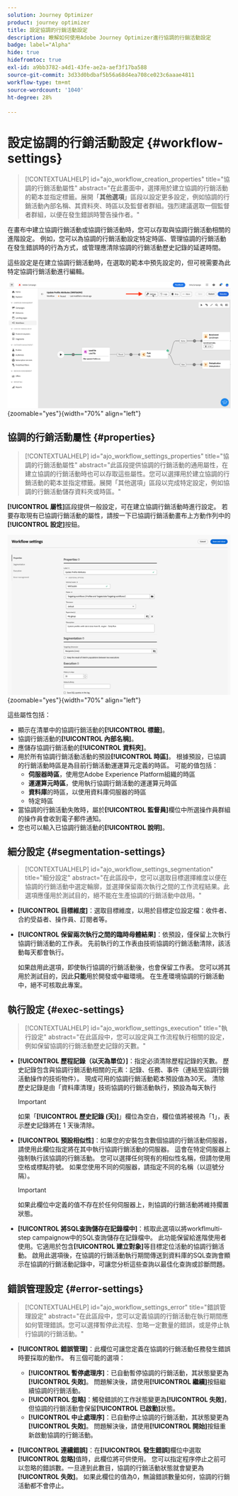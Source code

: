 ```yaml
---
solution: Journey Optimizer
product: journey optimizer
title: 設定協調的行銷活動設定
description: 瞭解如何使用Adobe Journey Optimizer進行協調的行銷活動設定
badge: label="Alpha"
hide: true
hidefromtoc: true
exl-id: a9bb3782-a4d1-43fe-ae2a-aef3f17ba588
source-git-commit: 3d33d0bdbaf5b56a68d4ea708ce023c6aaae4811
workflow-type: tm+mt
source-wordcount: '1040'
ht-degree: 28%

---
```


# 設定協調的行銷活動設定 {#workflow-settings}

>[!CONTEXTUALHELP]
>id="ajo_workflow_creation_properties"
>title="協調的行銷活動屬性"
>abstract="在此畫面中，選擇用於建立協調的行銷活動的範本並指定標籤。展開「**其他選項**」區段以設定更多設定，例如協調的行銷活動內部名稱、其資料夾、時區以及監督者群組。強烈建議選取一個監督者群組，以便在發生錯誤時警告操作者。"

在畫布中建立協調行銷活動或協調行銷活動時，您可以存取與協調行銷活動相關的進階設定。 例如，您可以為協調的行銷活動設定特定時區、管理協調的行銷活動在發生錯誤時的行為方式，或管理應清除協調的行銷活動歷史記錄的延遲時間。

這些設定是在建立協調行銷活動時，在選取的範本中預先設定的，但可視需要為此特定協調行銷活動進行編輯。

![](assets/workflow-settings-button.png){zoomable="yes"}{width="70%" align="left"}

## 協調的行銷活動屬性 {#properties}

>[!CONTEXTUALHELP]
>id="ajo_workflow_settings_properties"
>title="協調的行銷活動屬性"
>abstract="此區段提供協調的行銷活動的通用屬性，在建立協調的行銷活動時也可以存取這些屬性。您可以選擇用於建立協調的行銷活動的範本並指定標籤。展開「其他選項」區段以完成特定設定，例如協調的行銷活動儲存資料夾或時區。"

**[!UICONTROL 屬性]**&#x200B;區段提供一般設定，可在建立協調行銷活動時進行設定。 若要存取現有已協調行銷活動的屬性，請按一下已協調行銷活動畫布上方動作列中的&#x200B;**[!UICONTROL 設定]**&#x200B;按鈕。


![](assets/workflow-settings.png){zoomable="yes"}{width="70%" align="left"}


這些屬性包括：

* 顯示在清單中的協調行銷活動的&#x200B;**[!UICONTROL 標籤]**。
* 協調行銷活動的&#x200B;**[!UICONTROL 內部名稱]**。
* 應儲存協調行銷活動的&#x200B;**[!UICONTROL 資料夾]**。
* 用於所有協調行銷活動活動的預設&#x200B;**[!UICONTROL 時區]**。 根據預設，已協調的行銷活動時區是為目前行銷活動運運算元定義的時區。
可能的值包括：
   * **伺服器時區**，使用您Adobe Experience Platform組織的時區
   * **運運算元時區**，使用執行協調行銷活動的運運算元時區
   * **資料庫**&#x200B;的時區，以使用資料庫伺服器的時區
   * 特定時區
* 當協調的行銷活動失敗時，屬於&#x200B;**[!UICONTROL 監督員]**&#x200B;欄位中所選操作員群組的操作員會收到電子郵件通知。
* 您也可以輸入已協調行銷活動的&#x200B;**[!UICONTROL 說明]**。

## 細分設定  {#segmentation-settings}

>[!CONTEXTUALHELP]
>id="ajo_workflow_settings_segmentation"
>title="細分設定"
>abstract="在此區段中，您可以選取目標選擇維度以便在協調的行銷活動中選定輪廓，並選擇保留兩次執行之間的工作流程結果。此選項應僅用於測試目的，絕不能在生產協調的行銷活動中啟用。"

* **[!UICONTROL 目標維度]**：選取目標維度，以用於目標定位設定檔：收件者、合約受益者、操作員、訂閱者等。

* **[!UICONTROL 保留兩次執行之間的臨時母體結果]**：依預設，僅保留上次執行協調行銷活動的工作表。 先前執行的工作表由技術協調的行銷活動清除，該活動每天都會執行。

  如果啟用此選項，即使執行協調的行銷活動後，也會保留工作表。 您可以將其用於測試目的，因此&#x200B;**只能**&#x200B;用於開發或中繼環境。 在生產環境協調的行銷活動中，絕不可核取此專案。

## 執行設定  {#exec-settings}

>[!CONTEXTUALHELP]
>id="ajo_workflow_settings_execution"
>title="執行設定"
>abstract="在此區段中，您可以設定與工作流程執行相關的設定，例如保留協調的行銷活動歷史記錄的天數。"

* **[!UICONTROL 歷程記錄（以天為單位）]**：指定必須清除歷程記錄的天數。 歷史記錄包含與協調行銷活動相關的元素：記錄、任務、事件（連結至協調行銷活動操作的技術物件）。 現成可用的協調行銷活動範本預設值為30天。 清除歷史記錄是由「資料庫清理」技術協調的行銷活動執行，預設為每天執行

  >[!IMPORTANT]
  >
  >如果「**[!UICONTROL 歷史記錄 (天)]**」欄位為空白，欄位值將被視為「1」，表示歷史記錄將在 1 天後清除。

* **[!UICONTROL 預設相似性]**：如果您的安裝包含數個協調的行銷活動伺服器，請使用此欄位指定將在其中執行協調行銷活動的伺服器。 這會在特定伺服器上強制執行該協調的行銷活動。 您可以選擇任何現有的相似性名稱，但請勿使用空格或標點符號。 如果您使用不同的伺服器，請指定不同的名稱（以逗號分隔）。

  >[!IMPORTANT]
  >
  >如果此欄位中定義的值不存在於任何伺服器上，則協調的行銷活動將維持擱置狀態。


* **[!UICONTROL 將SQL查詢儲存在記錄檔中]**：核取此選項以將workflmulti-step campaignow中的SQL查詢儲存在記錄檔中。 此功能保留給進階使用者使用。它適用於包含&#x200B;**[!UICONTROL 建立對象]**&#x200B;等目標定位活動的協調行銷活動。 啟用此選項後，在協調的行銷活動執行期間傳送到資料庫的SQL查詢會顯示在協調的行銷活動記錄中，可讓您分析這些查詢以最佳化查詢或診斷問題。

## 錯誤管理設定  {#error-settings}

>[!CONTEXTUALHELP]
>id="ajo_workflow_settings_error"
>title="錯誤管理設定"
>abstract="在此區段中，您可以定義協調的行銷活動在執行期間應如何管理錯誤。您可以選擇暫停此流程、忽略一定數量的錯誤，或是停止執行協調的行銷活動。"

* **[!UICONTROL 錯誤管理]**：此欄位可讓您定義在協調的行銷活動任務發生錯誤時要採取的動作。 有三個可能的選項：

   * **[!UICONTROL 暫停處理序]**：已自動暫停協調的行銷活動，其狀態變更為&#x200B;**[!UICONTROL 失敗]**。 問題解決後，請使用&#x200B;**[!UICONTROL 繼續]**&#x200B;按鈕繼續協調的行銷活動。
   * **[!UICONTROL 忽略]**：觸發錯誤的工作狀態變更為&#x200B;**[!UICONTROL 失敗]**，但協調的行銷活動會保留&#x200B;**[!UICONTROL 已啟動]**&#x200B;狀態。<!-- TO ADD ONCE SCHEUDLER IS AVAILABLE This configuration is relevant for recurring tasks: if the branch includes a scheduler, it will start normally next time the workflow is executed.-->
   * **[!UICONTROL 中止處理序]**：已自動停止協調的行銷活動，其狀態變更為&#x200B;**[!UICONTROL 失敗]**。 問題解決後，請使用&#x200B;**[!UICONTROL 開始]**&#x200B;按鈕重新啟動協調的行銷活動。

* **[!UICONTROL 連續錯誤]**：在&#x200B;**[!UICONTROL 發生錯誤]**&#x200B;欄位中選取&#x200B;**[!UICONTROL 忽略]**&#x200B;值時，此欄位將可供使用。 您可以指定程序停止之前可以忽略的錯誤數。一旦達到此數目，協調的行銷活動狀態就會變更為&#x200B;**[!UICONTROL 失敗]**。 如果此欄位的值為0，無論錯誤數量如何，協調的行銷活動都不會停止。


